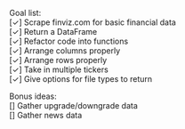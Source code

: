 Goal list:  
[✓] Scrape finviz.com for basic financial data  
[✓] Return a DataFrame  
[✓] Refactor code into functions  
[✓] Arrange columns properly  
[✓] Arrange rows properly  
[✓] Take in multiple tickers  
[✓] Give options for file types to return  

Bonus ideas:  
[] Gather upgrade/downgrade data  
[] Gather news data  